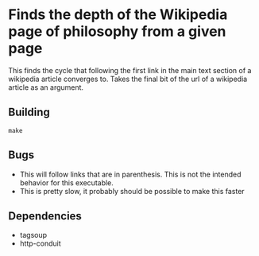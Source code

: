 # Finds the depth of the Wikipedia page of philosophy from a given page
This finds the cycle that following the first link in the main text section of
a wikipedia article converges to.  Takes the final bit of the url of a
wikipedia article as an argument.

## Building
```
make
```

## Bugs
- This will follow links that are in parenthesis. This is not the intended
  behavior for this executable.
- This is pretty slow, it probably should be possible to make this faster

## Dependencies
- tagsoup
- http-conduit
